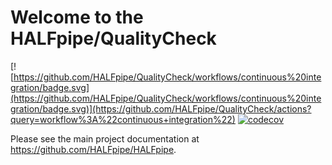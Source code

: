 Welcome to the HALFpipe/QualityCheck
========================================

[![https://github.com/HALFpipe/QualityCheck/workflows/continuous%20integration/badge.svg](https://github.com/HALFpipe/QualityCheck/workflows/continuous%20integration/badge.svg)](https://github.com/HALFpipe/QualityCheck/actions?query=workflow%3A%22continuous+integration%22) [![codecov](https://codecov.io/gh/HALFpipe/QualityCheck/branch/master/graph/badge.svg)](https://codecov.io/gh/HALFpipe/QualityCheck)

Please see the main project documentation at <https://github.com/HALFpipe/HALFpipe>.
